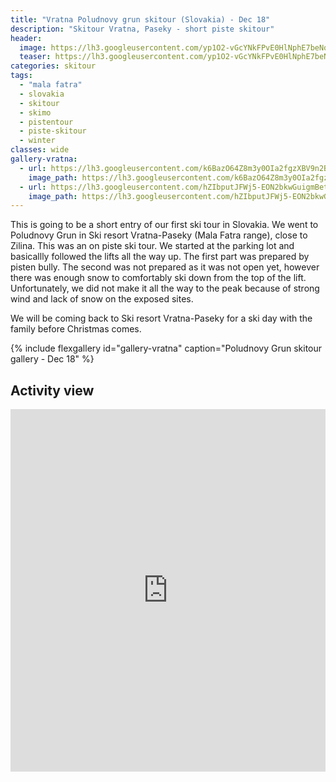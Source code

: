 ```yaml
---
title: "Vratna Poludnovy grun skitour (Slovakia) - Dec 18"
description: "Skitour Vratna, Paseky - short piste skitour"
header:
  image: https://lh3.googleusercontent.com/yp1O2-vGcYNkFPvE0HlNphE7beNq-9jTp6jNSPerWVFGwsD_9kbUiAYyyy-haB9WefLLXP_DitQrJpVJ7R5FWyvGY07BH0z3z5w8Y7OguLZ9YhiPDOE6bTLnKiT4KgOOYWfyVFkTGMx_ORcD8XaJUr-ka64Vsshmjghn1udHP8YJ3mWdEynwohGfhQc_h9sZmlM_N39TQjK_Q1hiS3Jazvl3JVcxj3aXCQtBVcCnRw5iV-19PJQQ__LvG7FArG4vCcW5MkqupbeIYn58-yAxcCcdpYOuYkdgCB5MFCZZ4dv9jsn4kd_GLMy2ihIvwhfvECh8D6ldvpGKg9haa5MPPr1Xcaz7Zw3mZbJa5ByBSKU6svVRvz5ZpnOhs21l28qURInUHlf9MZYscHZ0xOn_RMAtcS8BJqLUE4VT4rSD__jZRhbH0_yASSEmRGu98xDAi6jlL8OMu70XWL9BVnGny5cwcYGBtcbXgOOJKo1uHUgvgobxwIibObCAsL-KQKWa_pNrfjGGIZAfU56nUX_vEw8eDj7bsD187NRc_LXf80BgA96vBdzijVlDO68QvB-WLNraupaN2iQFHsVoFN59mKS7Aw1dMVw3jCuxtBimLOcKZphcRluKW6U4yl26aMwBd1NH33I5cBduceBwLoYOAxugfJMsrjGcHzOfiqijPZeVIPHJ07LD22rDCbeqosMdL1vtq1ixjew-kxduzoA=w2056-h1542-no
  teaser: https://lh3.googleusercontent.com/yp1O2-vGcYNkFPvE0HlNphE7beNq-9jTp6jNSPerWVFGwsD_9kbUiAYyyy-haB9WefLLXP_DitQrJpVJ7R5FWyvGY07BH0z3z5w8Y7OguLZ9YhiPDOE6bTLnKiT4KgOOYWfyVFkTGMx_ORcD8XaJUr-ka64Vsshmjghn1udHP8YJ3mWdEynwohGfhQc_h9sZmlM_N39TQjK_Q1hiS3Jazvl3JVcxj3aXCQtBVcCnRw5iV-19PJQQ__LvG7FArG4vCcW5MkqupbeIYn58-yAxcCcdpYOuYkdgCB5MFCZZ4dv9jsn4kd_GLMy2ihIvwhfvECh8D6ldvpGKg9haa5MPPr1Xcaz7Zw3mZbJa5ByBSKU6svVRvz5ZpnOhs21l28qURInUHlf9MZYscHZ0xOn_RMAtcS8BJqLUE4VT4rSD__jZRhbH0_yASSEmRGu98xDAi6jlL8OMu70XWL9BVnGny5cwcYGBtcbXgOOJKo1uHUgvgobxwIibObCAsL-KQKWa_pNrfjGGIZAfU56nUX_vEw8eDj7bsD187NRc_LXf80BgA96vBdzijVlDO68QvB-WLNraupaN2iQFHsVoFN59mKS7Aw1dMVw3jCuxtBimLOcKZphcRluKW6U4yl26aMwBd1NH33I5cBduceBwLoYOAxugfJMsrjGcHzOfiqijPZeVIPHJ07LD22rDCbeqosMdL1vtq1ixjew-kxduzoA=w2056-h1542-no
categories: skitour
tags:
  - "mala fatra"
  - slovakia
  - skitour
  - skimo
  - pistentour
  - piste-skitour
  - winter
classes: wide
gallery-vratna:
  - url: https://lh3.googleusercontent.com/k6BazO64Z8m3y0OIa2fgzXBV9n2BWo6zb8vXnYSQiVdoiwhF1iT55dL8jPAdXb84CGKK61lzTXDwshL5SwKJ15uhOTbtXGMUnQ4nJyGbXdoMsnT13GRgyxJQM2jRoGTKHXrmTV6bbU7pPlCjLWtZZfkIHW2isiRgz1FeXvtqVVNTOf-a1D9bIT6vXP3nPJV8c0lkeJqZnGisXPowy0N1uQNWKjnnxJRoKmWIWOxhG-S0TujAUAO5Ise2tXfFNkmjJDB1lxZR-3VFeJCHmmUx8B5RaeGStbc4eJt4-NUcd-vmKkkWSx62L8tbEj6gVJ4z4hzLMP3gTAD36iNOVb0N3OKPi7N8UiZGKjVXai-BO73VrhG137Oju7O5ZeiprfMbIbucm1JfVurxt0zYFVWK6sFd-qKBX_Guekrys1_5EQinaVus_JABxUNrpbGxD7XwEeXGeebrjBKqCzgdOrSaXBh_GI_yozJYH9qtKppFggc_xzfNhlwuOI0Cl1arwxGytwkBheAgwa3u0jHwpG06YaqF25nOO3ptNnzbg-s4nxDEByF8uyTqGowEdRJ9IAeIedXMUybPJxVu6Z2k6iXDscuLrWGHwN8E64T8iudI6M-t7HoNeKu6IaEEtI7umrRvqEbvSLkt9CWABtNLm2T7yYI5S14lMm9e0h7IUMkFVnEf8ETi7H2NnIBq__h63RGZcyZudmeN1d0GvzuWzEM=w1158-h1542-no
    image_path: https://lh3.googleusercontent.com/k6BazO64Z8m3y0OIa2fgzXBV9n2BWo6zb8vXnYSQiVdoiwhF1iT55dL8jPAdXb84CGKK61lzTXDwshL5SwKJ15uhOTbtXGMUnQ4nJyGbXdoMsnT13GRgyxJQM2jRoGTKHXrmTV6bbU7pPlCjLWtZZfkIHW2isiRgz1FeXvtqVVNTOf-a1D9bIT6vXP3nPJV8c0lkeJqZnGisXPowy0N1uQNWKjnnxJRoKmWIWOxhG-S0TujAUAO5Ise2tXfFNkmjJDB1lxZR-3VFeJCHmmUx8B5RaeGStbc4eJt4-NUcd-vmKkkWSx62L8tbEj6gVJ4z4hzLMP3gTAD36iNOVb0N3OKPi7N8UiZGKjVXai-BO73VrhG137Oju7O5ZeiprfMbIbucm1JfVurxt0zYFVWK6sFd-qKBX_Guekrys1_5EQinaVus_JABxUNrpbGxD7XwEeXGeebrjBKqCzgdOrSaXBh_GI_yozJYH9qtKppFggc_xzfNhlwuOI0Cl1arwxGytwkBheAgwa3u0jHwpG06YaqF25nOO3ptNnzbg-s4nxDEByF8uyTqGowEdRJ9IAeIedXMUybPJxVu6Z2k6iXDscuLrWGHwN8E64T8iudI6M-t7HoNeKu6IaEEtI7umrRvqEbvSLkt9CWABtNLm2T7yYI5S14lMm9e0h7IUMkFVnEf8ETi7H2NnIBq__h63RGZcyZudmeN1d0GvzuWzEM=w1158-h1542-no
  - url: https://lh3.googleusercontent.com/hZIbputJFWj5-EON2bkwGuigmBettXRuZfSauaEg1WXjY3-ZFoyI-ecdm3lKJLdzFDo4j1f_PMvoWOOf1316SRdgOojf7JNAO02kUqsgYpNT39OGE19NQ0J4BqQeR8GBoWyAgPv7XFJZoBNmXZkOSeYRxA0IBKn7PnWmqyK7I02pgD3-cNihIF-emIk79W8yxXPVAA11dNiCsNsgrtL5mwBI5Mm9w-2mSxusV5gKXAhZhnZPqH9EMTJASEEwRviLawKb8DYoYuYSL6inVm67kSPTqmpEAYgkuMiCquRRM2Uzf14hFrMXHZeWRZKZfSdG8CUvXGa5h8vN3iIv2M87ZCTEVE6_vqZcNRubeoO-67iscaV87SmYZUW9maccGScd5RxFMkS-EAoir-spN-zv5jK-kc42sJmp6s9CdKSGBmjEzObSbTS_-JIkFMmVyTyoyXq1mSQkYEKtprhxb5bMoGqSG2d27x84bmLaeYql2iBTFDoZGg3_9q70b8abMVlOaaT8hsgLi4g-M5Qo0jVSSaOyxykwNcfs0J7o7Eo3eIFWX_fBowOhASOAaSTtLF1wCYLQDcYsnbX7brb9-jqum-lx3amhlliRKY3vKJ-53330-VsrFOFJYRu_hfUOlEHFVrXRVxbF1cGGONbxOSW0DLB16A=w1158-h1542-no
    image_path: https://lh3.googleusercontent.com/hZIbputJFWj5-EON2bkwGuigmBettXRuZfSauaEg1WXjY3-ZFoyI-ecdm3lKJLdzFDo4j1f_PMvoWOOf1316SRdgOojf7JNAO02kUqsgYpNT39OGE19NQ0J4BqQeR8GBoWyAgPv7XFJZoBNmXZkOSeYRxA0IBKn7PnWmqyK7I02pgD3-cNihIF-emIk79W8yxXPVAA11dNiCsNsgrtL5mwBI5Mm9w-2mSxusV5gKXAhZhnZPqH9EMTJASEEwRviLawKb8DYoYuYSL6inVm67kSPTqmpEAYgkuMiCquRRM2Uzf14hFrMXHZeWRZKZfSdG8CUvXGa5h8vN3iIv2M87ZCTEVE6_vqZcNRubeoO-67iscaV87SmYZUW9maccGScd5RxFMkS-EAoir-spN-zv5jK-kc42sJmp6s9CdKSGBmjEzObSbTS_-JIkFMmVyTyoyXq1mSQkYEKtprhxb5bMoGqSG2d27x84bmLaeYql2iBTFDoZGg3_9q70b8abMVlOaaT8hsgLi4g-M5Qo0jVSSaOyxykwNcfs0J7o7Eo3eIFWX_fBowOhASOAaSTtLF1wCYLQDcYsnbX7brb9-jqum-lx3amhlliRKY3vKJ-53330-VsrFOFJYRu_hfUOlEHFVrXRVxbF1cGGONbxOSW0DLB16A=w1158-h1542-no
---
```


This is going to be a short entry of our first ski tour in Slovakia. We went to Poludnovy Grun in Ski resort Vratna-Paseky (Mala Fatra range), close to Zilina. This was an on piste ski tour. We started at the parking lot and basicallly followed the lifts all the way up. The first part was prepared by pisten bully. The second was not prepared as it was not open yet, however there was enough snow to comfortably ski down from the top of the lift. Unfortunately, we did not make it all the way to the peak because of strong wind and lack of snow on the exposed sites. 

We will be coming back to Ski resort Vratna-Paseky for a ski day with the family before Christmas comes.   

{% include flexgallery id="gallery-vratna" caption="Poludnovy Grun skitour gallery - Dec 18" %}

## Activity view

<iframe src="https://www.komoot.com/tour/53297545/embed?profile=1" width="100%" height="580" frameborder="0" scrolling="no"></iframe>
